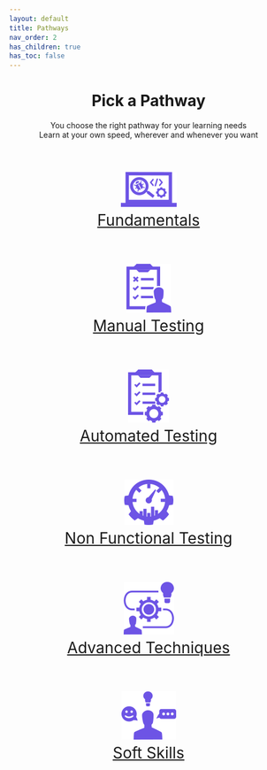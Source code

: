 ```yaml
---
layout: default
title: Pathways
nav_order: 2
has_children: true
has_toc: false
---
```


<p align="center">
    <h1 align="center">Pick a Pathway</h1>
    <p align="center">You choose the right pathway for your learning needs<br>Learn at your own speed, wherever and whenever you want</p>
    <br>
    <p align="center" style="font-size:200%"><a href="./fundamentals/"><img src="/docs/assets/images/IconPathFundamentals.png" alt="Fundamentals learning path icon and link"><a/><br><a href="./fundamentals/">Fundamentals<a/>
    <br><br>
    <p align="center" style="font-size:200%"><a href="./manual-testing/"><img src="/docs/assets/images/IconPathManual.png" alt="Manual testing learning path icon and link"><a/><br><a href="./manual-testing/">Manual Testing<a/>
    <br><br>
    <p align="center" style="font-size:200%"><a href="./automated-testing/"><img src="/docs/assets/images/IconPathAutomated.png" alt="Automated testing learning path icon and link"><a/><br><a href="./automated-testing/">Automated Testing<a/>
    <br><br>
    <p align="center" style="font-size:200%"><a href="./non-functional-testing/"><img src="/docs/assets/images/IconPathNonFunctional.png" alt="Non functional testing learning path icon and link"><a/><br><a href="./non-functional-testing/">Non Functional Testing<a/>
    <br><br>
    <p align="center" style="font-size:200%"><a href="./advanced-techniques/"><img src="/docs/assets/images/IconPathAdvanced.png" alt="Advanced techniques learning path icon and link"><a/><br><a href="./advanced-techniques/">Advanced Techniques<a/>
    <br><br>
    <p align="center" style="font-size:200%"><a href="./soft-skills/"><img src="/docs/assets/images/IconPathSoftSkills.png" alt="Soft skills learning path icon and link"><a/><br><a href="./soft-skills/">Soft Skills<a/>
    <br><br>


